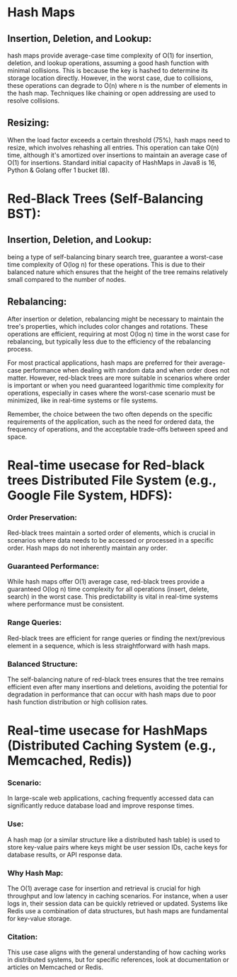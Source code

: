 # Hash Maps
## Insertion, Deletion, and Lookup:
 hash maps provide average-case time complexity of O(1) for insertion, deletion, and lookup operations, assuming a good hash function with minimal collisions. This is because the key is hashed to determine its storage location directly. However, in the worst case, due to collisions, these operations can degrade to O(n) where n is the number of elements in the hash map. Techniques like chaining or open addressing are used to resolve collisions.
## Resizing:
 When the load factor exceeds a certain threshold (75%), hash maps need to resize, which involves rehashing all entries. This operation can take O(n) time, although it's amortized over insertions to maintain an average case of O(1) for insertions. 
Standard initial capacity of HashMaps in Java8 is 16, Python & Golang offer 1 bucket (8).

# Red-Black Trees (Self-Balancing BST):
## Insertion, Deletion, and Lookup:
 being a type of self-balancing binary search tree, guarantee a worst-case time complexity of O(log n) for these operations. This is due to their balanced nature which ensures that the height of the tree remains relatively small compared to the number of nodes.
## Rebalancing:
 After insertion or deletion, rebalancing might be necessary to maintain the tree's properties, which includes color changes and rotations. These operations are efficient, requiring at most O(log n) time in the worst case for rebalancing, but typically less due to the efficiency of the rebalancing process.


For most practical applications, hash maps are preferred for their average-case performance when dealing with random data and when order does not matter. However, red-black trees are more suitable in scenarios where order is important or when you need guaranteed logarithmic time complexity for operations, especially in cases where the worst-case scenario must be minimized, like in real-time systems or file systems. 

Remember, the choice between the two often depends on the specific requirements of the application, such as the need for ordered data, the frequency of operations, and the acceptable trade-offs between speed and space.

# Real-time usecase for Red-black trees Distributed File System (e.g., Google File System, HDFS):
### Order Preservation:
 Red-black trees maintain a sorted order of elements, which is crucial in scenarios where data needs to be accessed or processed in a specific order. Hash maps do not inherently maintain any order.
### Guaranteed Performance:
 While hash maps offer O(1) average case, red-black trees provide a guaranteed O(log n) time complexity for all operations (insert, delete, search) in the worst case. This predictability is vital in real-time systems where performance must be consistent.
### Range Queries:
 Red-black trees are efficient for range queries or finding the next/previous element in a sequence, which is less straightforward with hash maps.
### Balanced Structure:
 The self-balancing nature of red-black trees ensures that the tree remains efficient even after many insertions and deletions, avoiding the potential for degradation in performance that can occur with hash maps due to poor hash function distribution or high collision rates.

 # Real-time usecase for HashMaps (Distributed Caching System (e.g., Memcached, Redis))
 ### Scenario:
  In large-scale web applications, caching frequently accessed data can significantly reduce database load and improve response times. 
### Use:
 A hash map (or a similar structure like a distributed hash table) is used to store key-value pairs where keys might be user session IDs, cache keys for database results, or API response data. 
### Why Hash Map:
 The O(1) average case for insertion and retrieval is crucial for high throughput and low latency in caching scenarios. For instance, when a user logs in, their session data can be quickly retrieved or updated. Systems like Redis use a combination of data structures, but hash maps are fundamental for key-value storage.
### Citation:
 This use case aligns with the general understanding of how caching works in distributed systems, but for specific references, look at documentation or articles on Memcached or Redis.